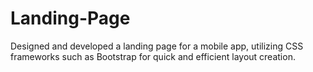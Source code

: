 # Landing-Page
Designed and developed a landing page for a mobile app, utilizing CSS frameworks such as Bootstrap for quick and efficient layout creation.
